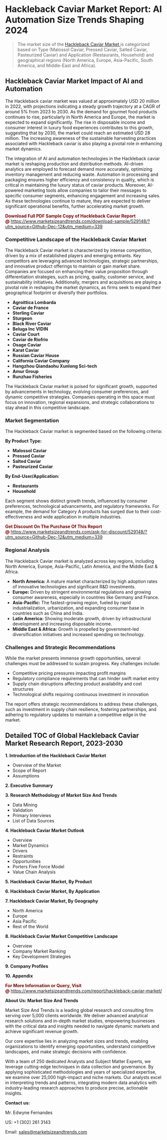 <H1>Hackleback Caviar Market Report: AI Automation Size Trends Shaping 2024</H1><blockquote><p>The market size of the <a href="https://www.marketsizeandtrends.com/download-sample/529148/?utm_source=Github-Dec-12&amp;utm_medium=339" target="_blank">Hackleback Caviar Market </a>is categorized based on Type (Malossol Caviar, Pressed Caviar, Salted Caviar, Pasteurized Caviar) and Application (Restaurants, Household) and geographical regions (North America, Europe, Asia-Pacific, South America, and Middle-East and Africa).</p></blockquote><p><h2>Hackleback Caviar Market Impact of AI and Automation</h2><p>The Hackleback caviar market was valued at approximately USD 20 million in 2022, with projections indicating a steady growth trajectory at a CAGR of around 5% from 2023 to 2030. As the demand for gourmet food products continues to rise, particularly in North America and Europe, the market is expected to expand significantly. The rise in disposable income and consumer interest in luxury food experiences contributes to this growth, suggesting that by 2030, the market could reach an estimated USD 28 million. The increasing awareness of the sustainable harvesting practices associated with Hackleback caviar is also playing a pivotal role in enhancing market dynamics.</p><p>The integration of AI and automation technologies in the Hackleback caviar market is reshaping production and distribution methods. AI-driven analytics are employed to forecast demand more accurately, optimizing inventory management and reducing waste. Automation in processing and packaging ensures higher efficiency and consistency in quality, which is critical in maintaining the luxury status of caviar products. Moreover, AI-powered marketing tools allow companies to tailor their messages to specific consumer segments, enhancing engagement and increasing sales. As these technologies continue to mature, they are expected to deliver significant operational benefits, further accelerating market growth.</p></p><p><strong><span style="color: #800000;">Download Full PDF Sample Copy of Hackleback Caviar Report @</span>&nbsp;</strong><a href="https://www.marketsizeandtrends.com/download-sample/529148/?utm_source=Github-Dec-12&amp;utm_medium=339">https://www.marketsizeandtrends.com/download-sample/529148/?utm_source=Github-Dec-12&amp;utm_medium=339</a></p><h3>Competitive Landscape of the Hackleback Caviar Market</h3><p>The Hackleback Caviar market is characterized by intense competition, driven by a mix of established players and emerging entrants. Key competitors are leveraging advanced technologies, strategic partnerships, and innovative product offerings to maintain or gain market share. Companies are focused on enhancing their value proposition through differentiation strategies, such as pricing, quality, customer service, and sustainability initiatives. Additionally, mergers and acquisitions are playing a pivotal role in reshaping the market dynamics, as firms seek to expand their geographical footprint or diversify their portfolios.</p><p><strong><p><ul><li>Agroittica Lombarda </li><li> Caviar de France </li><li> Sterling Caviar </li><li> Sturgeon </li><li> Black River Caviar </li><li> Beluga Inc VIDIN </li><li> Caviar Court </li><li> Caviar de Riofrio </li><li> Osage Caviar </li><li> Karat Caviar </li><li> Russian Caviar House </li><li> California Caviar Company </li><li> Hangzhou Qiandaohu Xunlong Sci-tech </li><li> Amur Group </li><li> Runzhao Fisheries</p></li></ul></p></strong></p><p>The Hackleback Caviar market is poised for significant growth, supported by advancements in technology, evolving consumer preferences, and dynamic competitive strategies. Companies operating in this space must focus on innovation, regional expansions, and strategic collaborations to stay ahead in this competitive landscape.</p><h3>Market Segmentation</h3><p>The Hackleback Caviar market is segmented based on the following criteria:</p><p><strong>By Product Type:</strong></p><p><strong><p><ul><li>Malossol Caviar </li><li> Pressed Caviar </li><li> Salted Caviar </li><li> Pasteurized Caviar</p></li></ul></p></strong></p><p><strong>By End-User/Application:</strong></p><p><strong><p><ul><li>Restaurants </li><li> Household</p></li></ul></p></strong></p><p>Each segment shows distinct growth trends, influenced by consumer preferences, technological advancements, and regulatory frameworks. For example, the demand for Category A products has surged due to their cost-effectiveness and wide application in multiple industries.</p><p><strong><span style="color: #800000;">Get Discount On The Purchase Of This Report @&nbsp;</span></strong><a href="https://www.marketsizeandtrends.com/ask-for-discount/529148/?utm_source=Github-Dec-12&amp;utm_medium=339">https://www.marketsizeandtrends.com/ask-for-discount/529148/?utm_source=Github-Dec-12&amp;utm_medium=339</a></p><h3>Regional Analysis</h3><p>The Hackleback Caviar market is analyzed across key regions, including North America, Europe, Asia-Pacific, Latin America, and the Middle East &amp; Africa.</p><ul><li><strong>North America:</strong> A mature market characterized by high adoption rates of innovative technologies and significant R&amp;D investments.</li><li><strong>Europe:</strong> Driven by stringent environmental regulations and growing consumer awareness, especially in countries like Germany and France.</li><li><strong>Asia-Pacific:</strong> The fastest-growing region, fueled by rapid industrialization, urbanization, and expanding consumer base in countries such as China and India.</li><li><strong>Latin America:</strong> Showing moderate growth, driven by infrastructural development and increasing disposable income.</li><li><strong>Middle East &amp; Africa:</strong> Growth is propelled by government-led diversification initiatives and increased spending on technology.</li></ul><h3>Challenges and Strategic Recommendations</h3><p>While the market presents immense growth opportunities, several challenges must be addressed to sustain progress. Key challenges include:</p><ul><li>Competitive pricing pressures impacting profit margins</li><li>Regulatory compliance requirements that can hinder swift market entry</li><li>Supply chain disruptions affecting product availability and cost structures</li><li>Technological shifts requiring continuous investment in innovation</li></ul><p>The report offers strategic recommendations to address these challenges, such as investment in supply chain resilience, fostering partnerships, and adhering to regulatory updates to maintain a competitive edge in the market.</p><h2>Detailed TOC of Global Hackleback Caviar Market Research Report, 2023-2030</h2><p><strong>1. Introduction of the Hackleback Caviar Market</strong></p><ul><li>Overview of the Market</li><li>Scope of Report</li><li>Assumptions&nbsp;</li></ul><p><strong>2. Executive Summary</strong></p><p><strong>3. Research Methodology of <strong>Market Size And Trends</strong></strong></p><ul><li>Data Mining</li><li>Validation</li><li>Primary Interviews</li><li>List of Data Sources&nbsp;</li></ul><p><strong>4. Hackleback Caviar Market Outlook</strong></p><ul><li>Overview</li><li>Market Dynamics</li><li>Drivers</li><li>Restraints</li><li>Opportunities</li><li>Porters Five Force Model</li><li>Value Chain Analysis&nbsp;</li></ul><p><strong>5. Hackleback Caviar Market, By Product</strong></p><p><strong>6. Hackleback Caviar Market, By Application</strong></p><p><strong>7. Hackleback Caviar Market, By Geography</strong></p><ul><li>North America</li><li>Europe</li><li>Asia Pacific</li><li>Rest of the World&nbsp;</li></ul><p><strong>8. Hackleback Caviar Market Competitive Landscape</strong></p><ul><li>Overview</li><li>Company Market Ranking</li><li>Key Development Strategies&nbsp;</li></ul><p><strong>9. Company Profiles</strong></p><p><strong>10. Appendix</strong></p><p><strong><span style="color: #800000;">For More Information or Query, Visit @&nbsp;</span></strong><a href="https://www.marketsizeandtrends.com/report/hackleback-caviar-market/">https://www.marketsizeandtrends.com/report/hackleback-caviar-market/</a></p><p></p><p><strong>About Us:&nbsp;Market Size And Trends</strong></p><p>Market Size And Trends&nbsp;is a leading global research and consulting firm serving over 5,000 clients worldwide. We deliver advanced analytical research solutions and in-depth market studies, empowering businesses with the critical data and insights needed to navigate dynamic markets and achieve significant revenue growth.</p><p>Our core expertise lies in analyzing market sizes and trends, enabling organizations to identify emerging opportunities, understand competitive landscapes, and make strategic decisions with confidence.</p><p>With a team of 250 dedicated Analysts and Subject Matter Experts, we leverage cutting-edge techniques in data collection and governance. By applying sophisticated methodologies and years of specialized expertise, we examine over 25,000 high-impact and niche markets. Our analysts excel in interpreting trends and patterns, integrating modern data analytics with industry-leading research approaches to produce precise, actionable insights.</p><p><strong>Contact us:</strong></p><p>Mr. Edwyne Fernandes</p><p>US: +1 (302) 261 3143</p><p>Email: <a href="mailto:sales@marketsizeandtrends.com">sales@marketsizeandtrends.com</a>&nbsp;</p>
